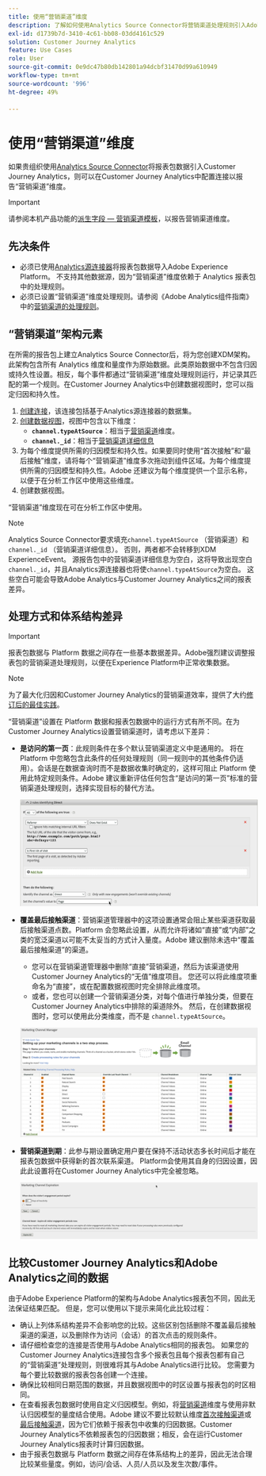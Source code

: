```yaml
---
title: 使用“营销渠道”维度
description: 了解如何使用Analytics Source Connector将营销渠道处理规则引入Adobe Experience Platform。
exl-id: d1739b7d-3410-4c61-bb08-03dd4161c529
solution: Customer Journey Analytics
feature: Use Cases
role: User
source-git-commit: 0e9dc47b80db142801a94dcbf31470d99a610949
workflow-type: tm+mt
source-wordcount: '996'
ht-degree: 49%

---
```


# 使用“营销渠道”维度

如果贵组织使用[Analytics Source Connector](https://experienceleague.adobe.com/zh-hans/docs/experience-platform/sources/connectors/adobe-applications/analytics)将报表包数据引入Customer Journey Analytics，则可以在Customer Journey Analytics中配置连接以报告“营销渠道”维度。

>[!IMPORTANT]
>
>请参阅本机产品功能的[派生字段 — 营销渠道模板](/help/data-views/derived-fields/derived-fields.md#marketing-channels)，以报告营销渠道维度。
>


## 先决条件

* 必须已使用[Analytics源连接器](https://experienceleague.adobe.com/zh-hans/docs/experience-platform/sources/connectors/adobe-applications/analytics)将报表包数据导入Adobe Experience Platform。 不支持其他数据源，因为“营销渠道”维度依赖于 Analytics 报表包中的处理规则。
* 必须已设置“营销渠道”维度处理规则。请参阅《Adobe Analytics组件指南》中的[营销渠道的处理规则](https://experienceleague.adobe.com/zh-hans/docs/analytics/admin/admin-tools/manage-report-suites/edit-report-suite/marketing-channels/c-rules)。

## “营销渠道”架构元素

在所需的报告包上建立Analytics Source Connector后，将为您创建XDM架构。 此架构包含所有 Analytics 维度和量度作为原始数据。此类原始数据中不包含归因或持久性设置。相反，每个事件都通过“营销渠道”维度处理规则运行，并记录其匹配的第一个规则。在Customer Journey Analytics中创建数据视图时，您可以指定归因和持久性。

1. [创建连接](/help/connections/create-connection.md)，该连接包括基于Analytics源连接器的数据集。
2. [创建数据视图](/help/data-views/create-dataview.md)，视图中包含以下维度：
   * **`channel.typeAtSource`**：相当于[营销渠道](https://experienceleague.adobe.com/zh-hans/docs/analytics/components/dimensions/marketing-channel)维度。
   * **`channel._id`**：相当于[营销渠道详细信息](https://experienceleague.adobe.com/zh-hans/docs/analytics/components/dimensions/marketing-detail)
3. 为每个维度提供所需的归因模型和持久性。如果要同时使用“首次接触”和“最后接触”维度，请将每个“营销渠道”维度多次拖动到组件区域。为每个维度提供所需的归因模型和持久性。Adobe 还建议为每个维度提供一个显示名称，以便于在分析工作区中使用这些维度。
4. 创建数据视图。

“营销渠道”维度现在可在分析工作区中使用。

>[!NOTE]
>
> Analytics Source Connector要求填充`channel.typeAtSource` （营销渠道）和`channel._id` （营销渠道详细信息）。 否则，两者都不会转移到XDM ExperienceEvent。 源报告包中的营销渠道详细信息为空白，这将导致出现空白`channel._id`，并且Analytics源连接器也将使`channel.typeAtSource`为空白。 这些空白可能会导致Adobe Analytics与Customer Journey Analytics之间的报表差异。

## 处理方式和体系结构差异

>[!IMPORTANT]
>
>报表包数据与 Platform 数据之间存在一些基本数据差异。Adobe强烈建议调整报表包的营销渠道处理规则，以便在Experience Platform中正常收集数据。

>[!NOTE]
>
>为了最大化归因和Customer Journey Analytics的营销渠道效率，提供了大约[修订后的最佳实践](https://experienceleague.adobe.com/zh-hans/docs/analytics/components/marketing-channels/mchannel-best-practices)。

“营销渠道”设置在 Platform 数据和报表包数据中的运行方式有所不同。在为Customer Journey Analytics设置营销渠道时，请考虑以下差异：

* **是访问的第一页**：此规则条件在多个默认营销渠道定义中是通用的。 将在 Platform 中忽略包含此条件的任何处理规则（同一规则中的其他条件仍适用）。会话是在数据查询时而不是数据收集时确定的，这样可阻止 Platform 使用此特定规则条件。Adobe 建议重新评估任何包含“是访问的第一页”标准的营销渠道处理规则，选择实现目标的替代方法。

  ![访问的首个页面](../assets/first-page-of-visit.png)

* **覆盖最后接触渠道**：营销渠道管理器中的这项设置通常会阻止某些渠道获取最后接触渠道点数。Platform 会忽略此设置，从而允许将诸如“直接”或“内部”之类的宽泛渠道以可能不太妥当的方式计入量度。Adobe 建议删除未选中“覆盖最后接触渠道”的渠道。
   * 您可以在营销渠道管理器中删除“直接”营销渠道，然后为该渠道使用Customer Journey Analytics的“无值”维度项目。 您还可以将此维度项重命名为“直接”，或在配置数据视图时完全排除此维度项。
   * 或者，您也可以创建一个营销渠道分类，对每个值进行单独分类，但要在Customer Journey Analytics中排除的渠道除外。 然后，在创建数据视图时，您可以使用此分类维度，而不是 `channel.typeAtSource`。

  ![覆盖最后接触渠道](../assets/override-last-touch-channel.png)

* **营销渠道到期**：此参与期设置确定用户要在保持不活动状态多长时间后才能在报表包数据中获得新的首次联系渠道。 Platform会使用其自身的归因设置，因此此设置将在Customer Journey Analytics中完全被忽略。

  ![营销渠道有效期限](../assets/marketing-channel-expiration.png)

## 比较Customer Journey Analytics和Adobe Analytics之间的数据

由于Adobe Experience Platform的架构与Adobe Analytics报表包不同，因此无法保证结果匹配。 但是，您可以使用以下提示来简化此比较过程：

* 确认上列体系结构差异不会影响您的比较。这些区别包括删除不覆盖最后接触渠道的渠道，以及删除作为访问（会话）的首次点击的规则条件。
* 请仔细检查您的连接是否使用与Adobe Analytics相同的报表包。 如果您的Customer Journey Analytics连接包含多个报表包且每个报表包都有自己的“营销渠道”处理规则，则很难将其与Adobe Analytics进行比较。 您需要为每个要比较数据的报表包各创建一个连接。
* 确保比较相同日期范围的数据，并且数据视图中的时区设置与报表包的时区相同。
* 在查看报表包数据时使用自定义归因模型。例如，将[营销渠道](https://experienceleague.adobe.com/zh-hans/docs/analytics/components/dimensions/marketing-channel)维度与使用非默认归因模型的量度结合使用。Adobe 建议不要比较默认维度[首次接触渠道](https://experienceleague.adobe.com/zh-hans/docs/analytics/components/dimensions/first-touch-channel)或[最后接触渠道](https://experienceleague.adobe.com/zh-hans/docs/analytics/components/dimensions/last-touch-channel)，因为它们依赖于报表包中收集的归因数据。Customer Journey Analytics不依赖报表包的归因数据；相反，会在运行Customer Journey Analytics报表时计算归因数据。
* 由于报表包数据与 Platform 数据之间存在体系结构上的差异，因此无法合理比较某些量度。例如，访问/会话、人员/人员以及发生次数/事件。
